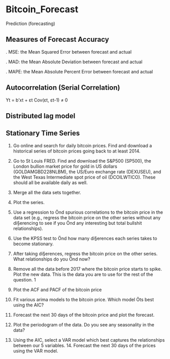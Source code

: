 # Bitcoin_Forecast

Prediction (forecasting)

## Measures of Forecast Accuracy 

. MSE: the Mean Squared Error between forecast and actual  

. MAD: the Mean Absolute Deviation between forecast and actual

. MAPE: the Mean Absolute Percent Error between forecast and actual

## Autocorrelation (Serial Correlation)
Yt  =  b’xt  +  εt
Cov(εt, εt-1) ≠ 0

## Distributed lag model

## Stationary Time Series

1. Go online and search for daily bitcoin prices. Find and download a historical series of bitcoin prices going back to at least 2014.

2. Go to St Louis FRED. Find and download the S&P500 (SP500), the London bullion market price for gold in US dollars (GOLDAMGBD228NLBM), the US/Euro exchange rate (DEXUSEU), and the West Texas Intermediate spot price of oil (DCOILWTICO). These should all be available daily as well.

3. Merge all the data sets together.

4. Plot the series.

5. Use a regression to Önd spurious correlations to the bitcoin price in the data set (e.g., regress the bitcoin price on the other series without any di§erencing to see if you Önd any interesting but total bullshit relationships).

6. Use the KPSS test to Önd how many di§erences each series takes to become stationary.

7. After taking di§erences, regress the bitcoin price on the other series. What relationships do you Önd now?

8. Remove all the data before 2017 where the bitcoin price starts to spike. Plot the new data. This is the data you are to use for the rest of the question.
1
9. Plot the ACF and PACF of the bitcoin price

10. Fit various arima models to the bitcoin price. Which model Öts best using the AIC?

11. Forecast the next 30 days of the bitcoin price and plot the forecast.

12. Plot the periodogram of the data. Do you see any seasonality in the data?

13. Using the AIC, select a VAR model which best captures the relationships between our 5 variables. 14. Forecast the next 30 days of the prices using the VAR model.
